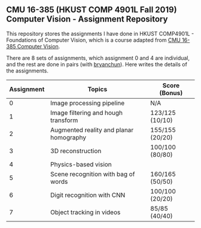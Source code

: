 ## CMU 16-385 (HKUST COMP 4901L Fall 2019) Computer Vision - Assignment Repository

This repository stores the assignments I have done in HKUST COMP4901L - Foundations of Computer Vision, which is a course adapted from [CMU 16-385 Computer Vision](http://www.cs.cmu.edu/~16385/).

There are 8 sets of assignments, which assignment 0 and 4 are individual, and the rest are done in pairs (with [bryanchun](https://github.com/bryanchun/)). Here writes the details of the assignments.

| Assignment | Topics                                  | Score (Bonus)   |
| ---------- | --------------------------------------- | --------------- |
| 0          | Image processing pipeline               | N/A             |
| 1          | Image filtering and hough transform     | 123/125 (10/10) |
| 2          | Augmented reality and planar homography | 155/155 (20/20) |
| 3          | 3D reconstruction                       | 100/100 (80/80) |
| 4          | Physics-based vision                    |                 |
| 5          | Scene recognition with bag of words     | 160/165 (50/50) |
| 6          | Digit recognition with CNN              | 100/100 (20/20) |
| 7          | Object tracking in videos               | 85/85 (40/40)   |